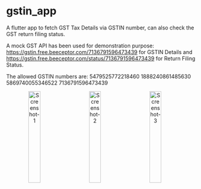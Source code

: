 # gstin_app

A flutter app to fetch GST Tax Details via GSTIN number, can also check the GST return filing status.

A mock GST API has been used for demonstration purpose: https://gstin.free.beeceptor.com/7136791596473439 for GSTIN Details and 
https://gstin.free.beeceptor.com/status/7136791596473439 for Return Filing Status.

The allowed GSTIN numbers are:
5479525772218460
1888240861485630
5869740055346522
7136791596473439

<p align="center">
  <img alt="Screenshot-1" src="https://user-images.githubusercontent.com/40262579/153495831-0d152535-6a1b-41d3-b04b-0ea1996a0004.jpg" width="25%">
&nbsp; &nbsp; &nbsp; &nbsp;
  <img alt="Screenshot-2" src="https://user-images.githubusercontent.com/40262579/153495834-f5a91608-1725-43f5-ae8b-2bbd29a09713.jpg" width="25%">
&nbsp; &nbsp; &nbsp; &nbsp;
  <img alt="Screenshot-3" src="https://user-images.githubusercontent.com/40262579/153495838-7bae48ba-b793-4be3-9b69-f871f9c7d719.jpg" width="25%">
&nbsp; &nbsp; &nbsp; &nbsp;
</p>
